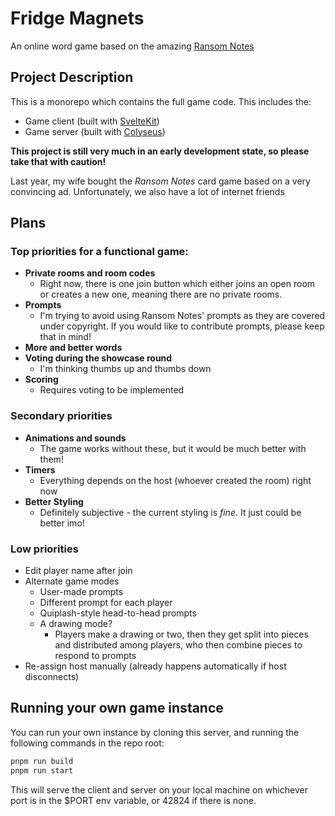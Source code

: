 # Fridge Magnets

An online word game based on the amazing
[Ransom Notes](https://www.veryspecialgames.com/products/ransom-notes-the-ridiculous-word-magnet-game)

## Project Description

This is a monorepo which contains the full game code. This includes the:

- Game client (built with [SvelteKit](https://kit.svelte.dev))
- Game server (built with [Colyseus](https://colyseus.io))

**This project is still very much in an early development state, so please take that with caution!**

Last year, my wife bought the _Ransom Notes_ card game based on a very convincing ad. Unfortunately, we also have a lot of internet friends

## Plans

### Top priorities for a functional game:

- **Private rooms and room codes**
  - Right now, there is one join button which either joins an open room or creates a new one, meaning there are no private rooms.
- **Prompts**
  - I'm trying to avoid using Ransom Notes' prompts as they are covered under copyright. If you would like to contribute prompts, please keep that in mind!
- **More and better words**
- **Voting during the showcase round**
  - I'm thinking thumbs up and thumbs down
- **Scoring**
  - Requires voting to be implemented

### Secondary priorities

- **Animations and sounds**
  - The game works without these, but it would be much better with them!
- **Timers**
  - Everything depends on the host (whoever created the room) right now
- **Better Styling**
  - Definitely subjective - the current styling is _fine_. It just could be better imo!

### Low priorities

- Edit player name after join
- Alternate game modes
  - User-made prompts
  - Different prompt for each player
  - Quiplash-style head-to-head prompts
  - A drawing mode?
    - Players make a drawing or two, then they get split into pieces and distributed among players, who then combine pieces to respond to prompts
- Re-assign host manually (already happens automatically if host disconnects)

## Running your own game instance

You can run your own instance by cloning this server, and running the following commands in the repo root:

```bash
pnpm run build
pnpm run start
```

This will serve the client and server on your local machine on whichever port is in the $PORT env variable, or 42824 if there is none.

